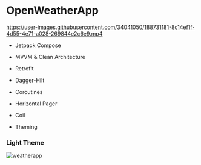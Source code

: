 # OpenWeatherApp

https://user-images.githubusercontent.com/34041050/188731181-8c14ef1f-4d55-4e71-a028-269844e2c6e9.mp4

* Jetpack Compose

* MVVM & Clean Architecture

* Retrofit

* Dagger-Hilt 

* Coroutines

* Horizontal Pager

* Coil

* Theming

<h3>Light Theme</h3>

![weatherapp](https://user-images.githubusercontent.com/34041050/188735699-805debc6-0c30-4fcb-9e17-d7ada55430a4.png)



